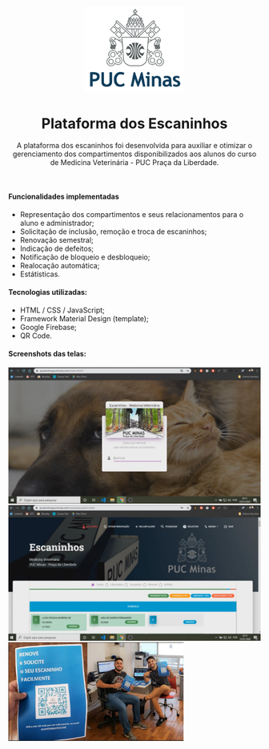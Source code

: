 <h3 align="center">
<img style="" width="200px" src="img/pucminaslogo.png">
</h3>

<h1 align="center">Plataforma dos Escaninhos</h1>
<p align="center">A plataforma dos escaninhos foi desenvolvida para auxiliar e otimizar o gerenciamento dos compartimentos disponibilizados aos alunos do curso de Medicina Veterinária - PUC Praça da Liberdade.</p><br>

<h4>Funcionalidades implementadas</h4>
<p>

- Representação dos compartimentos e seus relacionamentos para o aluno e administrador; 
- Solicitação de inclusão, remoção e troca de escaninhos;
- Renovação semestral; 
- Indicação de defeitos;
- Notificação de bloqueio e desbloqueio;
- Realocação automática; 
- Estátisticas.</p>

<h4>Tecnologias utilizadas:</h4>

- HTML / CSS / JavaScript;
- Framework Material Design (template);
- Google Firebase;
- QR Code.

<h4>Screenshots das telas:</h4>
<img src="img/2.png">
<img src="img/4.png">
<img align="center" width="350px" src="img/1.png">
